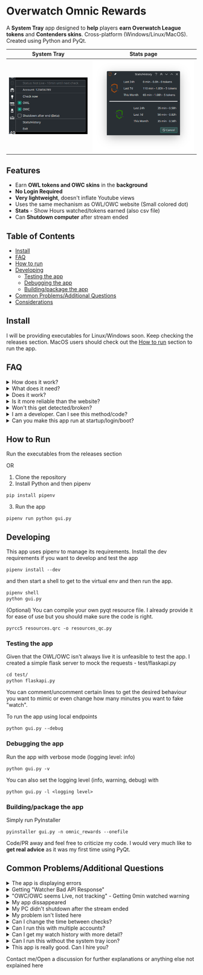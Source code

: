 # Overwatch Omnic Rewards

A **System Tray** app designed to **help** players **earn Overwatch League tokens** and **Contenders skins**. Cross-platform (Windows/Linux/MacOS). Created using Python and PyQt. 


System Tray                |  Stats page
:-------------------------:|:-------------------------:
![](images/normal.png)  |  ![](images/stats.png)

## Features
- Earn **OWL tokens and OWC skins** in the **background**
- **No Login Required**
- **Very lightweight**, doesn't inflate Youtube views 
- Uses the same mechanism as OWL/OWC website (Small colored dot)
- **Stats** - Show Hours watched/tokens earned (also csv file)
- Can **Shutdown computer** after stream ended 

## Table of Contents

- [Install](#install)
- [FAQ](#faq)
- [How to run](#how-to-run)
- [Developing](#developing)
    - [Testing the app](#testing-the-app)
    - [Debugging the app](#debugging-the-app)
    - [Building/package the app](#building/package-the-app)
- [Common Problems/Additional Questions](#common-problems/additional-questions)
- [Considerations](#considerations)

## Install

I will be providing executables for Linux/Windows soon. Keep checking the releases section. MacOS users should check out the [How to run](#how-to-run) section to run the app.

## FAQ
<details>
<summary>How does it work?</summary>
The app checks every 10min if OWL/OWC is currently live. If it's live, it will start to "watch" and track watch time.
</details>

<details>
<summary>What does it need?</summary>
No logins, no passwords. It only needs your Blizzard user_id that you can obtain in <5secs. Follow the steps on the app to get it. 
</details>

<details>
<summary>Does it work?</summary>
It does. I've tested the mechanism for the past month. I haven't open the OWL/OWC website so far and earned all the tokens and June OWC skins.
</details>

<details>
<summary>Is it more reliable than the website?</summary>
It is as you don't rely on the youtube player status (playing/not playing) to track. Also you can have adblockers blocking the necessary tracking endpoints. Hovewer I can't guarantee the OWL tracking endpoints are working at 100%. You can use both this app and the website if you want to make sure 100%.
</details>

<details>
<summary>Won't this get detected/broken?</summary>
This app behaves like a normal browser/user and should be undetectable.
I reverse engineered the mechanism that is used to track the user on OWL/OWC site. The mechanism itself is very simple. 

There is a possiblity that the devs change the mechanism used, but it should be possible to patch the app fairly easily. Can't guarantee it will work forever. 
</details>

<details>
<summary>I am a developer. Can I see this method/code?</summary>
You should check out the utils folder and the examples inside. Any python programmer should be able to see what it does in <5min. Feel free to use/reimplement or even create your own headless version.
</details>

<details>
<summary>Can you make this app run at startup/login/boot?</summary>
You certainly can. Just download the executable follow the steps below
- [Windows guide](https://support.microsoft.com/en-us/windows/add-an-app-to-run-automatically-at-startup-in-windows-10-150da165-dcd9-7230-517b-cf3c295d89dd)
- Linux - depends on the distribution/DE exemple [KDE](https://userbase.kde.org/System_Settings/Autostart) [Arch](https://wiki.archlinux.org/title/autostarting#On_desktop_environment_startup)
</details>

## How to Run

Run the executables from the releases section 

OR

1. Clone the repository 
2. Install Python and then pipenv
```shell
pip install pipenv
```
3. Run the app
```shell
pipenv run python gui.py
```

## Developing

This app uses pipenv to manage its requirements. Install the dev requirements if you want to develop and test the app
```shell
pipenv install --dev
```
and then start a shell to get to the virtual env and then run the app.
```shell
pipenv shell
python gui.py
```

(Optional) You can compile your own pyqt resource file. I already provide it for ease of use but you should make sure the code is right.
```shell
pyrcc5 resources.qrc -o resources_qc.py
```

### Testing the app
Given that the OWL/OWC isn't always live it is unfeasible to test the app. I created a simple flask server to mock the requests - test/flaskapi.py
```shell
cd test/
python flaskapi.py
```
You can comment/uncomment certain lines to get the desired behaviour you want to mimic or even change how many minutes you want to fake "watch".

To run the app using local endpoints
```shell
python gui.py --debug
```

### Debugging the app
Run the app with verbose mode (logging level: info)
```shell
python gui.py -v
```
You can also set the logging level (info, warning, debug) with
```shell
python gui.py -l <logging level>
```

### Building/package the app
Simply run PyInstaller
```shell
pyinstaller gui.py -n omnic_rewards --onefile 
```


Code/PR away and feel free to criticize my code. I would very much like to **get real advice** as it was my first time using PyQt.

## Common Problems/Additional Questions

<details>
<summary>The app is displaying errors</summary>
The app should tell you what the problem is. Make sure your account is set and you are connected to the Internet. 

If you get a notification as well it needs user intervention. Use the check now button/action to see if it clears. 
</details>

<details>
<summary>Getting "Watcher Bad API Response"</summary>
It is probably the tracking endpoints having a breakdown. When people complain the circle is disappearing on the website it's this error.
</details>

<details>
<summary>"OWC/OWC seems Live, not tracking" - Getting 0min watched warning</summary>
When the stream ends, the OWL website takes a while to remove the live now panel. The app detects it is "live" but it can't track/"watch". This is most likely the reason. 
</details>

<details>
<summary>My app dissappeared</summary>
That indicates a hard crash. Try to reproduce it and open a issue on Github so I can fix it.
</details>

<details>
<summary>My PC didn't shutdown after the stream ended</summary>
The app tries to shutdown the computer on the next false live check. Howewer keep in mind it's still in beta:
- Linux: Depends on your distro having *systemmctl*
- Windows: Not tested but should work
- MacOS: Can't test if the method used to shutdown works at all (open issue on Github if it doesn't)
</details>

<details>
<summary>My problem isn't listed here</summary>
Open an issue on Github so I can try to fix it
</details>

<details>
<summary>Can I change the time between checks?</summary>
You can via the config file (config.json) but you might get 0min watched warnings. Check the problem above. I feel 10min (default) is a good compromise.
</details>

<details>
<summary>Can I run this with multiple accounts?</summary>
You can. To do this you should place the app in different folders with different config files (config.json) for each account.
</details>

<details>
<summary>Can I get my watch history with more detail?</summary>
The app creates a csv file with your watch history. Check the created file - history.csv
</details>

<details>
<summary>Can I run this without the system tray icon?</summary>
You can but it is not advisable. The argument -q or --quiet make the system tray not visible. You should enable it with the -v argument so you can get feedback of what is it doing
```shell
python gui.py -q -v
```
You can also develop your own headless version using the example inside the utils folder.
</details>

<details>
<summary>This app is really good. Can I hire you?</summary>
My resume consists of 4999SR Genji main with coding on the side. I accept food as payment. Email me
</details>


Contact me/Open a discussion for further explanations or anything else not explained here






